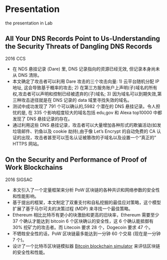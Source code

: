 # Presentation
the presentation in Lab
## All Your DNS Records Point to Us-Understanding the Security Threats of Dangling DNS Records
2016 CCS
* 在 NDS 悬挂记录 (Dare) 里, DNS 记录指向的资源已经无效, 但记录本身尚未从 DNS 清除。
* 本文确定了攻击者可以利用 Dare 攻击的三个攻击向量: 1) 云平台随机分配 IP 地址, 这会导致基于概率的攻击; 2) 在第三方服务账户上声明(子)域名的所有权,攻击者可以声明和控制已经被遗弃的(子)域名; 3) 因为域名可以到期失效,第三种攻击途径就是在 DNS 记录的 data 域里寻找失效的域名。
* 测试中成功发现了 791 个可以确认的,5982 个潜在的 DNS 悬挂记录。令人担忧的是, 在 335 个影响程度较大的域名包括 edu,gov 和 Alexa top10000 中都发现了 DNS 悬挂记录的存在。
* 通过利用这些 DNS 悬挂记录，攻击者可以大量增加各种形式的欺骗活动(如发垃圾邮件、钓鱼以及 cookie 劫持),由于像 Let’s Encrypt 的自动免费的 CA 认证的出现，攻击者甚至可以签名认证被篡改的子域名以及设置一个“真正的” HTTPS 网站。

## On the Security and Performance of Proof of Work Blockchains
2016 SIGSAC
* 本文引入了一个定量框架来分析 PoW 区块链的各种共识和网络参数的安全性和性能影响。
* 基于提出的框架，本文制定了双重支付和自私挖掘的最佳应对策略，这个模型扩展了基于马尔可夫的决策过程 (MDP) 来寻找一个最佳策略。
* Ethereum 相比比特币有更小的块激励和更高的旧块率，Ethereum 需要至少 37 个确认才能达到 bitcoin 6 个区块确认的安全性，这 6 个确认能抵御有 30% 挖矿力的攻击者。而 Litecoin 要求 28 个，Dogecoin 要求 47 个。
* 不牺牲安全性的话，PoW 区块链最多能达到一分钟 60 个交易 (现在是一分钟 7 个)。
* 设计了一个比特币区块链模拟器 [Bitcoin blockchain simulator](http://arthurgervais.github.io/Bitcoin-Simulator/index.html) 来评估区块链的安全性和性能。
